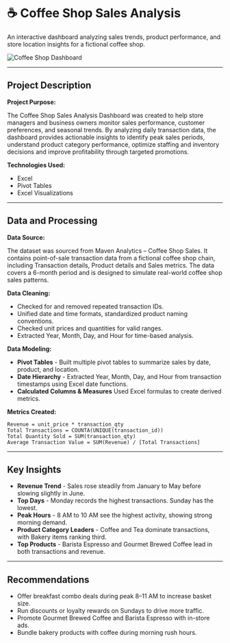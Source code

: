 # ☕ Coffee Shop Sales Analysis
An interactive dashboard analyzing sales trends, product performance, and store location insights for a fictional coffee shop.

![Coffee Shop Dashboard](https://github.com/user-attachments/assets/f6cdd73a-9a79-474a-a2cd-4d597e800e78)

---

## Project Description

**Project Purpose:**

The Coffee Shop Sales Analysis Dashboard was created to help store managers and business owners monitor sales performance, customer preferences, and seasonal trends. By analyzing daily transaction data, the dashboard provides actionable insights to identify peak sales periods, understand product category performance, optimize staffing and inventory decisions and improve profitability through targeted promotions.

**Technologies Used:**
- Excel
- Pivot Tables
- Excel Visualizations

---

## Data and Processing

**Data Source:**

The dataset was sourced from Maven Analytics – Coffee Shop Sales. It contains point-of-sale transaction data from a fictional coffee shop chain, including Transaction details, Product details and Sales metrics. The data covers a 6-month period and is designed to simulate real-world coffee shop sales patterns.

**Data Cleaning:**
- Checked for and removed repeated transaction IDs.
- Unified date and time formats, standardized product naming conventions.
- Checked unit prices and quantities for valid ranges.
- Extracted Year, Month, Day, and Hour for time-based analysis.

**Data Modeling:**
- **Pivot Tables** - Built multiple pivot tables to summarize sales by date, product, and location.
- **Date Hierarchy** - Extracted Year, Month, Day, and Hour from transaction timestamps using Excel date functions.
- **Calculated Columns & Measures**  Used Excel formulas to create derived metrics.

**Metrics Created:**

```excel
Revenue = unit_price * transaction_qty
Total Transactions = COUNTA(UNIQUE(transaction_id))
Total Quantity Sold = SUM(transaction_qty)
Average Transaction Value = SUM(Revenue) / [Total Transactions]
```

--- 

## Key Insights
- **Revenue Trend** - Sales rose steadily from January to May before slowing slightly in June.
- **Top Days** - Monday records the highest transactions. Sunday has the lowest.
- **Peak Hours** - 8 AM to 10 AM see the highest activity, showing strong morning demand.
- **Product Category Leaders** - Coffee and Tea dominate transactions, with Bakery items ranking third.
- **Top Products** - Barista Espresso and Gourmet Brewed Coffee lead in both transactions and revenue.

---

## Recommendations
- Offer breakfast combo deals during peak 8–11 AM to increase basket size.
- Run discounts or loyalty rewards on Sundays to drive more traffic.
- Promote Gourmet Brewed Coffee and Barista Espresso with in-store ads.
- Bundle bakery products with coffee during morning rush hours.
